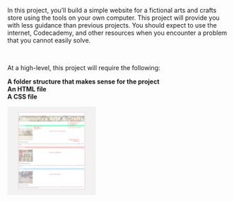 <!DOCTYPE html>
  <body>
  <p>In this project, you’ll build a simple website for a fictional arts and crafts store using the tools on your own computer. This project will provide you with less guidance than previous projects. 
  You should expect to use the internet, Codecademy, and other resources when you encounter a problem that you cannot easily solve.</p>
  
  <br>

At a high-level, this project will require the following:
<br>
  
  <strong>A folder structure that makes sense for the project</strong><br>
  <strong>An HTML file</strong><br>
  <strong>A CSS file</strong><br>
  
  
  
  <img src="dasomotoExpectedPage.jpg" alt="" height="200px" width="200px">
  
  </body>



</html>
